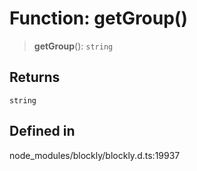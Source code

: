 # Function: getGroup()

> **getGroup**(): `string`

## Returns

`string`

## Defined in

node_modules/blockly/blockly.d.ts:19937
